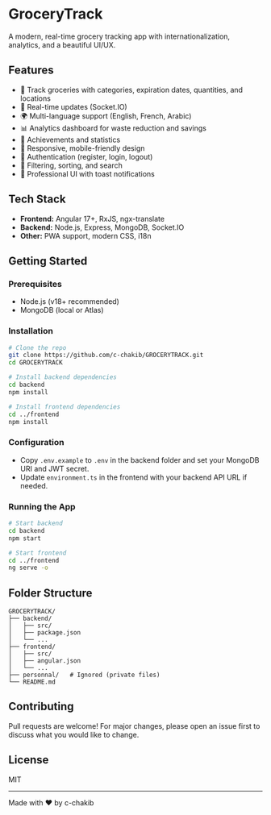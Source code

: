 <!-- # GroceryTrack - Food Expiration Tracker

MEAN Stack Project (MongoDB, Express, Angular, Node.js)

## Quick Start

### Backend
\`\`\`bash
cd backend
npm install
npm run dev
\`\`\`

### Frontend
\`\`\`bash
cd frontend
ng serve
\`\`\`

## Deployment
- Backend: Render
- Frontend: Vercel
- Database: MongoDB Atlas -->

# GroceryTrack

A modern, real-time grocery tracking app with internationalization, analytics, and a beautiful UI/UX.

## Features

- 🛒 Track groceries with categories, expiration dates, quantities, and locations
- 🔔 Real-time updates (Socket.IO)
- 🌍 Multi-language support (English, French, Arabic)
- 📊 Analytics dashboard for waste reduction and savings
- 🥇 Achievements and statistics
- 🚀 Responsive, mobile-friendly design
- 🔐 Authentication (register, login, logout)
- 🧹 Filtering, sorting, and search
- 🥬 Professional UI with toast notifications

## Tech Stack

- **Frontend:** Angular 17+, RxJS, ngx-translate
- **Backend:** Node.js, Express, MongoDB, Socket.IO
- **Other:** PWA support, modern CSS, i18n

## Getting Started

### Prerequisites

- Node.js (v18+ recommended)
- MongoDB (local or Atlas)

### Installation

```bash
# Clone the repo
git clone https://github.com/c-chakib/GROCERYTRACK.git
cd GROCERYTRACK

# Install backend dependencies
cd backend
npm install

# Install frontend dependencies
cd ../frontend
npm install
```

### Configuration

- Copy `.env.example` to `.env` in the backend folder and set your MongoDB URI and JWT secret.
- Update `environment.ts` in the frontend with your backend API URL if needed.

### Running the App

```bash
# Start backend
cd backend
npm start

# Start frontend
cd ../frontend
ng serve -o
```

## Folder Structure

```
GROCERYTRACK/
├── backend/
│   ├── src/
│   ├── package.json
│   └── ...
├── frontend/
│   ├── src/
│   ├── angular.json
│   └── ...
├── personnal/   # Ignored (private files)
└── README.md
```

## Contributing

Pull requests are welcome! For major changes, please open an issue first to discuss what you would like to change.

## License

MIT

---
Made with ❤️ by c-chakib